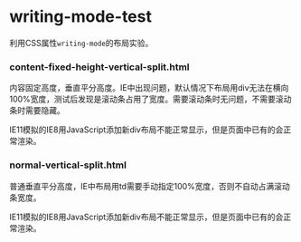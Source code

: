 # writing-mode-test

利用CSS属性`writing-mode`的布局实验。

### content-fixed-height-vertical-split.html
内容固定高度，垂直平分高度。IE中出现问题，默认情况下布局用div无法在横向100%宽度，测试后发现是滚动条占用了宽度。需要滚动条时无问题，不需要滚动条时需要隐藏。

IE11模拟的IE8用JavaScript添加新div布局不能正常显示，但是页面中已有的会正常渲染。

### normal-vertical-split.html
普通垂直平分高度，IE中布局用td需要手动指定100%宽度，否则不自动占满滚动条宽度。

IE11模拟的IE8用JavaScript添加新div布局不能正常显示，但是页面中已有的会正常渲染。

